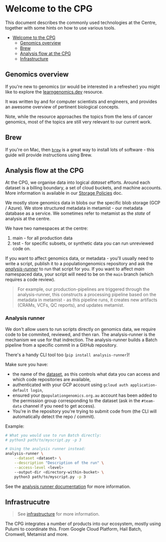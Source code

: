 # Welcome to the CPG

This document describes the commonly used technologies at the Centre, together with some hints on how to use various tools.

- [Welcome to the CPG](#welcome-to-the-cpg)
  - [Genomics overview](#genomics-overview)
  - [Brew](#brew)
  - [Analysis flow at the CPG](#analysis-flow-at-the-cpg)
  - [Infrastructure](#infrastrucutre)

## Genomics overview

If you're new to genomics (or would be interested in a refresher) you might like to explore the [learngenomics.dev](https://learngenomics.dev/) resource.

It was written by and for computer scientists and engineers, and provides an awesome overview of pertinent biological concepts.

Note, while the resource approaches the topics from the lens of cancer genomics, most of the topics are still very relevant to our current work.

## Brew

If you're on Mac, then [`brew`](https://brew.sh/) is a great way to install lots of software - this guide will provide instructions using Brew.

## Analysis flow at the CPG

At the CPG, we organise data into logical _dataset_ efforts. Around each dataset is a billing boundary, a set of cloud buckets, and machine accounts. More information is available in our [Storage Policies](/storage_policies/) doc.

We mostly store genomics data in blobs our the specific blob storage (GCP / Azure). We store structured metadata in metamist - our metadata database as a service. We sometimes refer to metamist as the _state_ of analysis at the centre.

We have two namespaces at the centre:

1. main - for all production data
2. test - for specific subsets, or synthetic data you can run unreviewed code on.

If you want to affect genomics data, or metadata - you'll usually need to write a script, publish it to a populationgenomics repository and ask the [_analysis-runner_](#analysis-runner) to run that script for you. If you want to affect _main_ namespaced data, your script will need to be on the `main` branch (which requires a code review).

> For example, our production-pipelines are triggered through the analysis-runner, this constructs a processing pipeline based on the metadata in metamist - as this pipeline runs, it creates new artifacts (CRAMs, VCFs, QC reports), and updates metamist.

### Analysis runner

We don't allow users to run scripts directly on genomics data, we require code to be commited, reviewed, and then ran. The analysis-runner is the mechanism we use for that indrection. The analysis-runner builds a Batch pipeline from a specific commit in a GitHub repository.

There's a handy CLI tool too (`pip install analysis-runner`)!

Make sure you have:

- the name of the [dataset](/storage_policies/), as this controls what data you can access and which code repositories are available,
- authenticated with your GCP account using `gcloud auth application-default login`,
- ensured your `@populationgenomics.org.au` account has been added to the permission group corresponding to the dataset (ask in the `#team-data` channel if you need to get access).
- You're in the repository you're trying to submit code from (the CLI will automatically detect the repo / commit).

Example:

```bash
# What you would use to run Batch directly:
# python3 path/to/myscript.py -p 3

# Using the analysis runner instead:
analysis-runner \
    --dataset <dataset> \
    --description "Description of the run" \
    --access-level <level>
    --output-dir <directory-within-bucket> \
    python3 path/to/myscript.py -p 3
```

See the [analysis runner documentation](https://github.com/populationgenomics/analysis-runner#cli) for more information.


## Infrastrucutre

> See [infrastructure](/infrastructure) for more information.

The CPG integrates a number of products into our ecosystem, mostly using Pulumi to coordinate this. From Google Cloud Platform, Hail Batch, Cromwell, Metamist and more.

